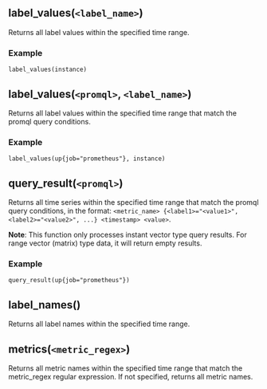 ## label_values(`<label_name>`)

Returns all label values within the specified time range.

### Example

```promql
label_values(instance)
```

## label_values(`<promql>`, `<label_name>`)

Returns all label values within the specified time range that match the promql query conditions.

### Example

```promql
label_values(up{job="prometheus"}, instance)
```

## query_result(`<promql>`)

Returns all time series within the specified time range that match the promql query conditions, in the format: `<metric_name> {<label1>="<value1>", <label2>="<value2>", ...} <timestamp> <value>`.

**Note**: This function only processes instant vector type query results. For range vector (matrix) type data, it will return empty results.

### Example

```promql
query_result(up{job="prometheus"})
```

## label_names()

Returns all label names within the specified time range.

## metrics(`<metric_regex>`)

Returns all metric names within the specified time range that match the metric_regex regular expression. If not specified, returns all metric names.
